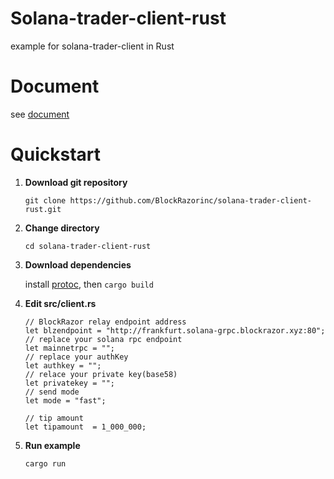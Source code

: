 # Solana-trader-client-rust
example for solana-trader-client in Rust

# Document
see [document](https://blockrazor.gitbook.io/blockrazor/solana/send-transaction/rust)

# Quickstart

1. **Download git repository**

   `git clone https://github.com/BlockRazorinc/solana-trader-client-rust.git`

2. **Change directory**

   `cd solana-trader-client-rust`

3. **Download dependencies**

   install [protoc](https://protobuf.dev/installation/#package-manager), then `cargo build`

4. **Edit src/client.rs**

	```
	// BlockRazor relay endpoint address
    let blzendpoint = "http://frankfurt.solana-grpc.blockrazor.xyz:80";
    // replace your solana rpc endpoint
	let mainnetrpc = "";
    // replace your authKey
    let authkey = "";
    // relace your private key(base58)
	let privatekey = "";
	// send mode
    let mode = "fast";

    // tip amount
	let tipamount  = 1_000_000;
	```

5. **Run example**
   
   `cargo run`


